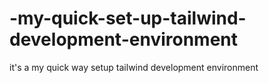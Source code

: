 # -my-quick-set-up-tailwind-development-environment
it's a my quick way setup tailwind development environment
